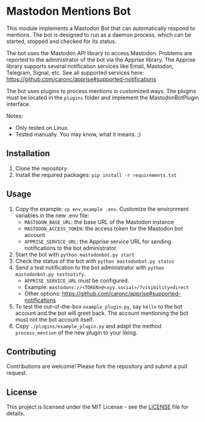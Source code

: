 # Mastodon Mentions Bot

This module implements a Mastodon Bot that can automatically respond to 
mentions. The bot is designed to run as a daemon process, which can be started,
stopped and checked for its status.

The bot uses the Mastodon API library to access Mastodon. Problems are reported 
to the administrator of the bot via the Apprise library. 
The Apprise library supports several notification services like Email,
Mastodon, Telegram, Signal, etc.
See all supported services here: https://github.com/caronc/apprise#supported-notifications

The bot uses plugins to process mentions in customized ways. The plugins
must be located in the `plugins` folder and implement the MastodonBotPlugin 
interface. 


Notes:
- Only tested on Linux.
- Tested manually. You may know, what it means. ;)

## Installation

1. Clone the repository
2. Install the required packages: `pip install -r requirements.txt`
   		
## Usage

1. Copy the example: `cp env.example .env`. Customize the environment variables in 
   the new .env file:
   - `MASTODON_BASE_URL`: the base URL of the Mastodon instance
   - `MASTODON_ACCESS_TOKEN`: the access token for the Mastodon bot account
   - `APPRISE_SERVICE_URL`: the Apprise service URL for sending notifications to 
   		the bot administrator.
2. Start the bot with `python mastodonbot.py start`
3. Check the status of the bot with `python mastodonbot.py status`
4. Send a test notification to the bot administrator with `python mastodonbot.py testnotify`.
   - `APPRISE_SERVICE_URL` must be configured. 
   - Example: `mastodons://<TOKEN>@<xyy.social>/?visibility=direct`
   - Other options: https://github.com/caronc/apprise#supported-notifications
6. To test the out-of-the-box `example_plugin.py`, say `hello` to the bot account and
   the bot will greet back. The account mentioning the bot must not the bot account
   itself.
6. Copy `./plugins/example_plugin.py` and adapt the method `process_mention` of the 
   new plugin to your liking.

## Contributing

Contributions are welcome! Please fork the repository and submit a pull request.

## License

This project is licensed under the MIT License - see the [LICENSE](LICENSE) file
for details.
